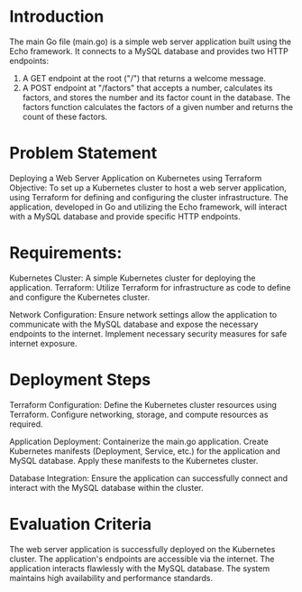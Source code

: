 # Introduction

The main Go file (main.go) is a simple web server application built using the Echo framework. It connects to a MySQL database and provides two HTTP endpoints:

1. A GET endpoint at the root ("/") that returns a welcome message.
2. A POST endpoint at "/factors" that accepts a number, calculates its factors, and stores the number and its factor count in the database.
   The factors function calculates the factors of a given number and returns the count of these factors.

# Problem Statement

Deploying a Web Server Application on Kubernetes using Terraform
Objective: To set up a Kubernetes cluster to host a web server application, using Terraform for defining and configuring the cluster infrastructure. The application, developed in Go and utilizing the Echo framework, will interact with a MySQL database and provide specific HTTP endpoints.

# Requirements:

Kubernetes Cluster: A simple Kubernetes cluster for deploying the application.
Terraform: Utilize Terraform for infrastructure as code to define and configure the Kubernetes cluster.

Network Configuration: Ensure network settings allow the application to communicate with the MySQL database and expose the necessary endpoints to the internet. Implement necessary security measures for safe internet exposure.

# Deployment Steps

Terraform Configuration:
Define the Kubernetes cluster resources using Terraform.
Configure networking, storage, and compute resources as required.

Application Deployment:
Containerize the main.go application.
Create Kubernetes manifests (Deployment, Service, etc.) for the application and MySQL database.
Apply these manifests to the Kubernetes cluster.

Database Integration:
Ensure the application can successfully connect and interact with the MySQL database within the cluster.

# Evaluation Criteria

The web server application is successfully deployed on the Kubernetes cluster.
The application's endpoints are accessible via the internet.
The application interacts flawlessly with the MySQL database.
The system maintains high availability and performance standards.
